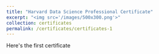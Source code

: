 ```yaml
---
title: "Harvard Data Science Professional Certificate"
excerpt: "<img src='/images/500x300.png'>"
collection: certificates
permalink: /certificates/certificates-1
---
```


Here's the first certificate
